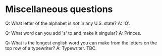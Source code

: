 Miscellaneous questions
=======================

Q: What letter of the alphabet is *not* in any U.S. state?
A: 'Q'.

Q: What word can you add 's' to and make it singular?
A: Princes.

Q: What is the longest english word you can make from the letters on the top row of a typewriter?
A: Typewriter. TBC.